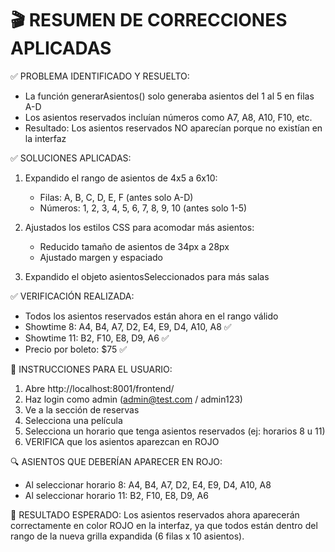 🎬 RESUMEN DE CORRECCIONES APLICADAS
=====================================

✅ PROBLEMA IDENTIFICADO Y RESUELTO:
- La función generarAsientos() solo generaba asientos del 1 al 5 en filas A-D
- Los asientos reservados incluían números como A7, A8, A10, F10, etc.
- Resultado: Los asientos reservados NO aparecían porque no existían en la interfaz

✅ SOLUCIONES APLICADAS:
1. Expandido el rango de asientos de 4x5 a 6x10:
   - Filas: A, B, C, D, E, F (antes solo A-D)
   - Números: 1, 2, 3, 4, 5, 6, 7, 8, 9, 10 (antes solo 1-5)

2. Ajustados los estilos CSS para acomodar más asientos:
   - Reducido tamaño de asientos de 34px a 28px
   - Ajustado margen y espaciado

3. Expandido el objeto asientosSeleccionados para más salas

✅ VERIFICACIÓN REALIZADA:
- Todos los asientos reservados están ahora en el rango válido
- Showtime 8: A4, B4, A7, D2, E4, E9, D4, A10, A8 ✅
- Showtime 11: B2, F10, E8, D9, A6 ✅
- Precio por boleto: $75 ✅

🎯 INSTRUCCIONES PARA EL USUARIO:
1. Abre http://localhost:8001/frontend/
2. Haz login como admin (admin@test.com / admin123)
3. Ve a la sección de reservas
4. Selecciona una película
5. Selecciona un horario que tenga asientos reservados (ej: horarios 8 u 11)
6. VERIFICA que los asientos aparezcan en ROJO

🔍 ASIENTOS QUE DEBERÍAN APARECER EN ROJO:
- Al seleccionar horario 8: A4, B4, A7, D2, E4, E9, D4, A10, A8
- Al seleccionar horario 11: B2, F10, E8, D9, A6

🎉 RESULTADO ESPERADO:
Los asientos reservados ahora aparecerán correctamente en color ROJO en la interfaz,
ya que todos están dentro del rango de la nueva grilla expandida (6 filas x 10 asientos).
